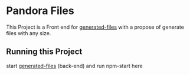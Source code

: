 # Pandora Files

This Project is a Front end for [generated-files](https://github.com/0zob/generate-files) with a propose of generate files with any size.

## Running this Project
start [generated-files](https://github.com/0zob/generate-files) (back-end) and run npm-start here


